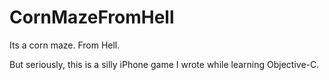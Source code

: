 CornMazeFromHell
================

Its a corn maze.  From Hell.

But seriously, this is a silly iPhone game I wrote while learning Objective-C.

